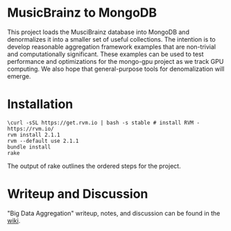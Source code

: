 # MusicBrainz to MongoDB

This project loads the MusciBrainz database into MongoDB
and denormalizes it into a smaller set of useful collections.
The intention is to develop reasonable aggregation framework examples
that are non-trivial and computationally significant.
These examples can be used to test performance and optimizations
for the mongo-gpu project as we track GPU computing.
We also hope that general-purpose tools for denomalization will emerge.

# Installation

```
\curl -sSL https://get.rvm.io | bash -s stable # install RVM - https://rvm.io/
rvm install 2.1.1
rvm --default use 2.1.1
bundle install
rake
```

The output of rake outlines the ordered steps for the project.

# Writeup and Discussion

"Big Data Aggregation" writeup, notes, and discussion can be found in the
[wiki](https://github.com/gjmurakami-10gen/mongo-musicbrainz/wiki).

